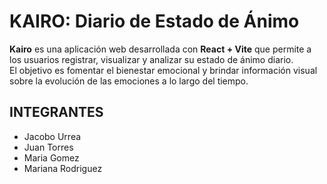 # KAIRO: Diario de Estado de Ánimo

**Kairo** es una aplicación web desarrollada con **React + Vite** que permite a los usuarios registrar, visualizar y analizar su estado de ánimo diario.  
El objetivo es fomentar el bienestar emocional y brindar información visual sobre la evolución de las emociones a lo largo del tiempo.

## INTEGRANTES

- Jacobo Urrea
- Juan Torres
- Maria Gomez
- Mariana Rodriguez
